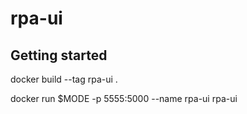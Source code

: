 
# rpa-ui

## Getting started


docker build --tag rpa-ui .

docker run $MODE -p 5555:5000 --name rpa-ui rpa-ui

